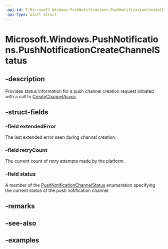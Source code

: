 ```yaml
---
-api-id: T:Microsoft.Windows.PushNotifications.PushNotificationCreateChannelStatus
-api-type: winrt struct
---
```


# Microsoft.Windows.PushNotifications.PushNotificationCreateChannelStatus

<!--
public struct PushNotificationCreateChannelStatus
-->


## -description

Provides status information for a push channel creation request initiated with a call to [CreateChannelAsync](xref:Microsoft.Windows.PushNotifications.PushNotificationManager.CreateChannelAsync(System.Guid)).

## -struct-fields

### -field extendedError

The last extended error seen during channel creation.

### -field retryCount

The current count of retry attempts made by the platform.

### -field status

A member of the [PushNotificationChannelStatus](xref:Microsoft.Windows.PushNotifications.PushNotificationChannelStatus) enumeration specifying the current status of the push notification channel.

## -remarks

## -see-also

## -examples



